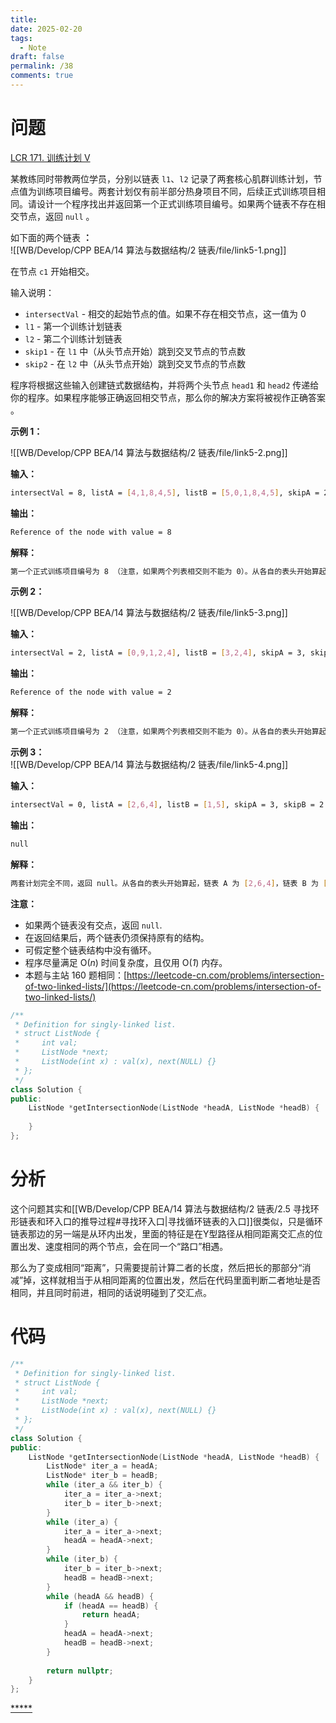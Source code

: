 ```yaml
---
title: 
date: 2025-02-20
tags:
  - Note
draft: false
permalink: /38
comments: true
---
```

# 问题

[LCR 171. 训练计划 V](https://leetcode.cn/problems/liang-ge-lian-biao-de-di-yi-ge-gong-gong-jie-dian-lcof/)  
  
某教练同时带教两位学员，分别以链表 `l1`、`l2` 记录了两套核心肌群训练计划，节点值为训练项目编号。两套计划仅有前半部分热身项目不同，后续正式训练项目相同。请设计一个程序找出并返回第一个正式训练项目编号。如果两个链表不存在相交节点，返回 `null` 。  
  
如下面的两个链表 **：**  
![[WB/Develop/CPP BEA/14 算法与数据结构/2 链表/file/link5-1.png]]

在节点 `c1` 开始相交。  
  
输入说明：  

- `intersectVal` - 相交的起始节点的值。如果不存在相交节点，这一值为 0  
- `l1` - 第一个训练计划链表  
- `l2` - 第二个训练计划链表  
- `skip1` - 在 `l1` 中（从头节点开始）跳到交叉节点的节点数  
- `skip2` - 在 `l2` 中（从头节点开始）跳到交叉节点的节点数  
  
程序将根据这些输入创建链式数据结构，并将两个头节点 `head1` 和 `head2` 传递给你的程序。如果程序能够正确返回相交节点，那么你的解决方案将被视作正确答案 。  
  
**示例 1：**  

![[WB/Develop/CPP BEA/14 算法与数据结构/2 链表/file/link5-2.png]]
  
**输入：**    
```bash
intersectVal = 8, listA = [4,1,8,4,5], listB = [5,0,1,8,4,5], skipA = 2, skipB = 3  
```
**输出：**    
```bash
Reference of the node with value = 8  
```
**解释：**    
```bash
第一个正式训练项目编号为 8 （注意，如果两个列表相交则不能为 0）。从各自的表头开始算起，链表 A 为 [4,1,8,4,5]，链表 B 为 [5,0,1,8,4,5]。在 A 中，相交节点前有 2 个节点；在 B 中，相交节点前有 3 个节点。  
```
  
**示例 2：**  

![[WB/Develop/CPP BEA/14 算法与数据结构/2 链表/file/link5-3.png]]
  
**输入：**    
```bash
intersectVal = 2, listA = [0,9,1,2,4], listB = [3,2,4], skipA = 3, skipB = 1  
```
**输出：**    
```bash
Reference of the node with value = 2  
```
**解释：**    
```bash
第一个正式训练项目编号为 2 （注意，如果两个列表相交则不能为 0）。从各自的表头开始算起，链表 A 为 [0,9,1,2,4]，链表 B 为 [3,2,4]。在 A 中，相交节点前有 3 个节点；在 B 中，相交节点前有 1 个节点。  
```
  
**示例 3：**  
![[WB/Develop/CPP BEA/14 算法与数据结构/2 链表/file/link5-4.png]]
  
**输入：**    
```bash
intersectVal = 0, listA = [2,6,4], listB = [1,5], skipA = 3, skipB = 2  
```
**输出：**    
```bash
null
```  
**解释：**    
```bash
两套计划完全不同，返回 null。从各自的表头开始算起，链表 A 为 [2,6,4]，链表 B 为 [1,5]。由于这两个链表不相交，所以 intersectVal 必须为 0，而 skipA 和 skipB 可以是任意值。  
```
  
**注意：**  
  
- 如果两个链表没有交点，返回 `null`.  
- 在返回结果后，两个链表仍须保持原有的结构。  
- 可假定整个链表结构中没有循环。  
- 程序尽量满足 O(_n_) 时间复杂度，且仅用 O(_1_) 内存。  
- 本题与主站 160 题相同：[https://leetcode-cn.com/problems/intersection-of-two-linked-lists/](https://leetcode-cn.com/problems/intersection-of-two-linked-lists/)  

```cpp
/**
 * Definition for singly-linked list.
 * struct ListNode {
 *     int val;
 *     ListNode *next;
 *     ListNode(int x) : val(x), next(NULL) {}
 * };
 */
class Solution {
public:
    ListNode *getIntersectionNode(ListNode *headA, ListNode *headB) {
        
    }
};
```

# 分析

这个问题其实和[[WB/Develop/CPP BEA/14 算法与数据结构/2 链表/2.5 寻找环形链表和环入口的推导过程#寻找环入口|寻找循环链表的入口]]很类似，只是循环链表那边的另一端是从环内出发，里面的特征是在Y型路径从相同距离交汇点的位置出发、速度相同的两个节点，会在同一个“路口”相遇。  

那么为了变成相同“距离”，只需要提前计算二者的长度，然后把长的那部分“消减”掉，这样就相当于从相同距离的位置出发，然后在代码里面判断二者地址是否相同，并且同时前进，相同的话说明碰到了交汇点。  
# 代码

```cpp
/**
 * Definition for singly-linked list.
 * struct ListNode {
 *     int val;
 *     ListNode *next;
 *     ListNode(int x) : val(x), next(NULL) {}
 * };
 */
class Solution {
public:
    ListNode *getIntersectionNode(ListNode *headA, ListNode *headB) {
        ListNode* iter_a = headA;
        ListNode* iter_b = headB;
        while (iter_a && iter_b) {
            iter_a = iter_a->next;
            iter_b = iter_b->next;
        }
        while (iter_a) {
            iter_a = iter_a->next;
            headA = headA->next;
        }
        while (iter_b) {
            iter_b = iter_b->next;
            headB = headB->next;
        }
        while (headA && headB) {
            if (headA == headB) {
                return headA;
            }
            headA = headA->next;
            headB = headB->next;
        }
        
        return nullptr;
    }
};
```

[*****](WB/Develop/CPP%20BEA/14%20算法与数据结构/2%20链表/2%20链表.md)  
